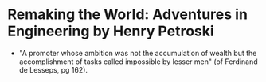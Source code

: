 
# Remaking the World: Adventures in Engineering by Henry Petroski

* "A promoter whose ambition was not the accumulation of wealth but the accomplishment of tasks called impossible by lesser men" (of Ferdinand de Lesseps, pg 162).


